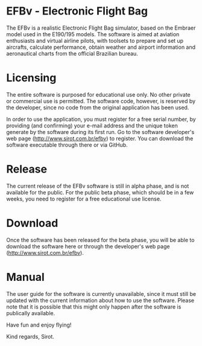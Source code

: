 # EFBv - Electronic Flight Bag

The EFBv is a realistic Electronic Flight Bag simulator, based on the Embraer model used in the E190/195 models. The software is aimed at aviation enthusiasts and virtual airline pilots, with toolsets to prepare and set up aircrafts, calculate performance, obtain weather and airport information and aeronautical charts from the official Brazilian bureau.

# Licensing

The entire software is purposed for educational use only. No other private or commercial use is permitted. The software code, however, is reserved by the developer, since no code from the original application has been used.

In order to use the application, you must register for a free serial number, by providing (and confirming) your e-mail address and the unique token generate by the software during its first run. Go to the software developer's web page (http://www.sirot.com.br/efbv) to register. You can download the software executable through there or via GitHub.

# Release

The current release of the EFBv software is still in alpha phase, and is not available for the public. For the public beta phase, which should be in a few weeks, you need to register for a free educational use license.

# Download

Once the software has been released for the beta phase, you will be able to download the software here or through the developer's web page (http://www.sirot.com.br/efbv).

# Manual

The user guide for the software is currently unavailable, since it must still be updated with the current information about how to use the software. Please note that it is possible that this might only happen after the software is publically available.

Have fun and enjoy flying!

Kind regards, Sirot.
